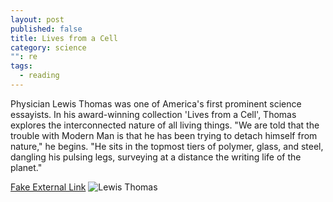 ```yaml
---
layout: post
published: false
title: Lives from a Cell
category: science
"": re
tags: 
  - reading
---
```


Physician Lewis Thomas was one of America's first prominent science essayists. In his award-winning collection 'Lives from a Cell', Thomas explores the interconnected nature of all living things. "We are told that the trouble with Modern Man is that he has been trying to detach himself from nature," he begins. "He sits in the topmost tiers of polymer, glass, and steel, dangling his pulsing legs, surveying at a distance the writing life of the planet."

[Fake External Link](www.theraptorlab.com)
![Lewis Thomas](http://www.greatthoughtstreasury.com/sites/default/files/thomasweb[1].jpg)